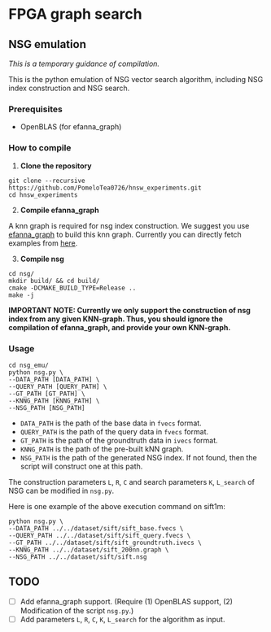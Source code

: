 # FPGA graph search


## NSG emulation

_This is a temporary guidance of compilation._

This is the python emulation of NSG vector search algorithm, including NSG index construction and NSG search.


### Prerequisites

* OpenBLAS (for efanna_graph)

### How to compile
1. **Clone the repository**
```shell
git clone --recursive https://github.com/PomeloTea0726/hnsw_experiments.git
cd hnsw_experiments
```
2. **Compile efanna_graph**

A knn graph is required for nsg index construction. We suggest you use [efanna\_graph](https://github.com/PomeloTea0726/efanna_graph) to build this knn graph. Currently you can directly fetch examples from [here](https://github.com/PomeloTea0726/nsg/#pre-built-knn-graph-and-nsg-index).

3. **Compile nsg**
```shell
cd nsg/
mkdir build/ && cd build/
cmake -DCMAKE_BUILD_TYPE=Release ..
make -j
```

**IMPORTANT NOTE: Currently we only support the construction of nsg index from any given KNN-graph. Thus, you should ignore the compilation of efanna_graph, and provide your own KNN-graph.**

### Usage
```shell
cd nsg_emu/
python nsg.py \
--DATA_PATH [DATA_PATH] \
--QUERY_PATH [QUERY_PATH] \
--GT_PATH [GT_PATH] \
--KNNG_PATH [KNNG_PATH] \
--NSG_PATH [NSG_PATH]
```

* `DATA_PATH` is the path of the base data in `fvecs` format.
* `QUERY_PATH` is the path of the query data in `fvecs` format.
* `GT_PATH` is the path of the groundtruth data in `ivecs` format.
* `KNNG_PATH` is the path of the pre-built kNN graph.
* `NSG_PATH` is the path of the generated NSG index. If not found, then the script will construct one at this path.

The construction parameters `L`, `R`, `C` and search parameters `K`, `L_search` of NSG can be modified in `nsg.py`.

Here is one example of the above execution command on sift1m:
```shell
python nsg.py \
--DATA_PATH ../../dataset/sift/sift_base.fvecs \
--QUERY_PATH ../../dataset/sift/sift_query.fvecs \
--GT_PATH ../../dataset/sift/sift_groundtruth.ivecs \
--KNNG_PATH ../../dataset/sift_200nn.graph \
--NSG_PATH ../../dataset/sift/sift.nsg
```



## TODO

- [ ] Add efanna_graph support. (Require (1) OpenBLAS support, (2) Modification of the script `nsg.py`.)
- [ ] Add parameters `L`, `R`, `C`, `K`, `L_search` for the algorithm as input.

